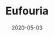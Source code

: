 ---
title: "Eufouria"
date: "2020-05-03"
desc: "Province's biggest student-led basketball tournament"
---